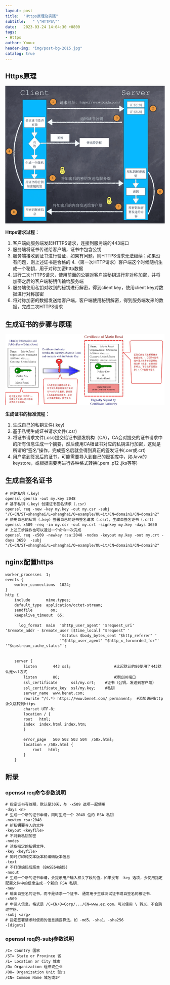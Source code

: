 ```yaml
---
layout: post
title:  "Https原理及实践"
subtitle:   " \"HTTPS\""
date:   2023-03-24 14:04:30 +0800
tags:
- Https
author: Youux
header-img: "img/post-bg-2015.jpg"
catalog: true
---
```


## Https原理

![Https原理](/img/blog/https.png)

**Https请求过程：**
1. 客户端向服务端发起HTTPS请求，连接到服务端的443端口
2. 服务端将证书传递给客户端，证书中包含公钥
3. 服务端接收到证书进行验证，如果有问题，则HTTPS请求无法继续；如果没有问题，则上述证书是合格的
4.（第一次HTTP请求）客户端这个时候随机生成一个秘钥，用于对称加密http数据
5. 进行二次HTTPS请求，使用前面的公钥对客户端秘钥进行非对称加密，并将加密之后的客户端秘钥传输给服务端
6. 服务端使用私钥对收到的秘钥进行解密，得到client key，使用client key对数据进行对称加密
7. 将对称加密的数据发送给客户端，客户端使用秘钥解密，得到服务端发来的数据，完成二次HTTPS请求

## 生成证书的步骤与原理

![Https证书生成原理](/img/blog/https-certificate.png)

**生成证书的标准流程：**
1. 生成自己的私钥文件(.key)
2. 基于私钥生成证书请求文件(.csr)
3. 将证书请求文件(.csr)提交给证书颁发机构（CA），CA会对提交的证书请求中的所有信息生成一个摘要，然后使用CA根证书对应的私钥进行加密，这就是所谓的“签名”操作，完成签名后就会得到真正的签发证书(.cer或.crt)
4. 用户拿到签发后的证书，可能需要导入到自己的密钥库中，如Java的keystore，或根据需要再进行各种格式转换(.pem .p12 .jks等等)

## 生成自签名证书
```shell
# 创建私钥（.key）
openssl genrsa -out my.key 2048
# 基于私钥（.key）创建证书签名请求（.csr）
openssl req -new -key my.key -out my.csr -subj "/C=CN/ST=shanghai/L=shanghai/O=example/OU=it/CN=domain1/CN=domain2"
# 使用自己的私钥（.key）签署自己的证书签名请求（.csr），生成自签名证书（.crt）
openssl x509 -req -in my.csr -out my.crt -signkey my.key -days 3650
# 上述三步操作也可以通过一个命令一次完成
openssl req -x509 -newkey rsa:2048 -nodes -keyout my.key -out my.crt -days 3650  -subj "/C=CN/ST=shanghai/L=shanghai/O=example/OU=it/CN=domain1/CN=domain2"
```

## nginx配置https
```shell
worker_processes  1;
events {
    worker_connections  1024;
}
http {
    include       mime.types;
    default_type  application/octet-stream;
    sendfile        on;
    keepalive_timeout  65;
 
      log_format  main  '$http_user_agent' '$request_uri' '$remote_addr - $remote_user [$time_local] "$request" '
                        '$status $body_bytes_sent "$http_referer" '
                        '"$http_user_agent" "$http_x_forwarded_for"' '"$upstream_cache_status"';
  
     
    server {
        listen       443 ssl;                   #比起默认的80使用了443默认是ssl方式
        listen       80;                        #添加80端口
        ssl_certificate      ssl/my.crt;    #证书（公钥，发送到客户端）
        ssl_certificate_key  ssl/my.key;    #私钥
        server_name  www.benet.com;
        rewrite ^/(.*) https://www.benet.com/ permanent;  #添加访问http永久跳转到https
        charset UTF-8;
        location / {
        root   html;
        index  index.html index.htm;
        }
 
        error_page   500 502 503 504  /50x.html;
        location = /50x.html {
            root   html;
        }
    }
```

## 附录
### openssl req命令参数说明
```shell
# 指定证书有效期，默认是30天，与 -x509 选项一起使用
-days <n>
# 生成一个新的证书申请，同时生成一个 2048 位的 RSA 私钥
-newkey rsa:2048
# 新私钥要写入的文件
-keyout <keyfile>
# 不对新私钥加密
-nodes
# 读取指定的私钥文件.
-key <keyfile>
# 同时打印纯文本版本和编码版本信息
-text
# 不打印编码后版本 (BASE64编码)
-noout
# 生成一个新的证书申请，会提示用户输入相关字段的值，如果没有 -key 选项，会使用指定配置文件中的信息生成一个新的 RSA 私钥.
-new
# 输出自签名的证书，而不是请求一个证书. 通常用于生成测试证书或自签名的根证书.
-x509
# 申请人信息，格式是 /C=CN/O=Corp/.../CN=www.ez.com，可以使用 \ 转义，不会跳过空格.
-subj <arg>
# 指定签署请求时使用的信息摘要算法，如 -md5，-sha1，-sha256
-[digets]
```
### openssl req的-subj参数说明
```shell
/C= Country 国家
/ST= State or Province 省
/L= Location or City 城市
/O= Organization 组织或企业
/OU= Organization Unit 部门
/CN= Common Name 域名或IP
```